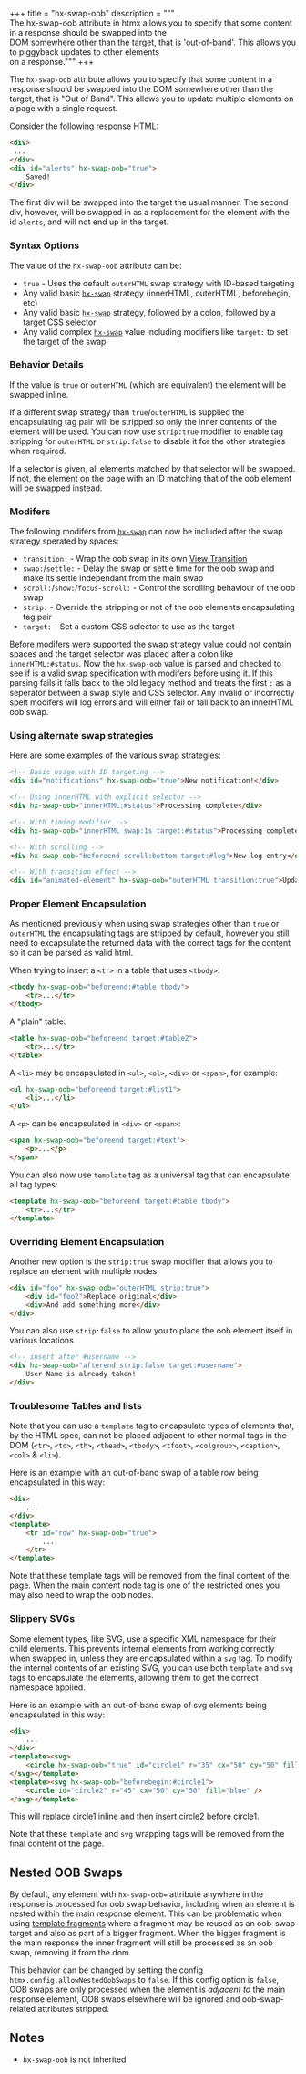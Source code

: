 +++
title = "hx-swap-oob"
description = """\
  The hx-swap-oob attribute in htmx allows you to specify that some content in a response should be swapped into the \
  DOM somewhere other than the target, that is 'out-of-band'. This allows you to piggyback updates to other elements \
  on a response."""
+++

The `hx-swap-oob` attribute allows you to specify that some content in a response should be
swapped into the DOM somewhere other than the target, that is "Out of Band". This allows you to update multiple elements on a page with a single request.

Consider the following response HTML:

```html
<div>
 ...
</div>
<div id="alerts" hx-swap-oob="true">
    Saved!
</div>

```

The first div will be swapped into the target the usual manner.  The second div, however, will be swapped in as a replacement for the element with the id `alerts`, and will not end up in the target.

### Syntax Options

The value of the `hx-swap-oob` attribute can be:

* `true` - Uses the default `outerHTML` swap strategy with ID-based targeting
* Any valid basic [`hx-swap`](@/attributes/hx-swap.md) strategy (innerHTML, outerHTML, beforebegin, etc)
* Any valid basic [`hx-swap`](@/attributes/hx-swap.md) strategy, followed by a colon, followed by a target CSS selector
* Any valid complex [`hx-swap`](@/attributes/hx-swap.md) value including modifiers like `target:` to set the target of the swap

### Behavior Details

If the value is `true` or `outerHTML` (which are equivalent) the element will be swapped inline.

If a different swap strategy than `true`/`outerHTML` is supplied the encapsulating tag pair will be stripped so only the inner contents of the element will be used. You can now use `strip:true` modifier to enable tag stripping for `outerHTML` or `strip:false` to disable it for the other strategies when required.

If a selector is given, all elements matched by that selector will be swapped.  If not, the element on the page with an ID matching that of the oob element will be swapped instead.

### Modifers

The following modifers from [`hx-swap`](@/attributes/hx-swap.md) can now be included after the swap strategy sperated by spaces:

* `transition:` - Wrap the oob swap in its own [View Transition](https://developer.mozilla.org/en-US/docs/Web/API/View_Transitions_API) 
* `swap:`/`settle:` - Delay the swap or settle time for the oob swap and make its settle independant from the main swap
* `scroll:`/`show:`/`focus-scroll:` - Control the scrolling behaviour of the oob swap
* `strip:` - Override the stripping or not of the oob elements encapsulating tag pair
* `target:` - Set a custom CSS selector to use as the target

Before modifers were supported the swap strategy value could not contain spaces and the target selector was placed after a colon like `innerHTML:#status`. Now the `hx-swap-oob` value is parsed and checked to see if is a valid swap specification with modifers before using it. If this parsing fails it falls back to the old legacy method and treats the first `:` as a seperator between a swap style and CSS selector. Any invalid or incorrectly spelt modifers will log errors and will either fail or fall back to an innerHTML oob swap.

### Using alternate swap strategies

Here are some examples of the various swap strategies:

```html
<!-- Basic usage with ID targeting -->
<div id="notifications" hx-swap-oob="true">New notification!</div>

<!-- Using innerHTML with explicit selector -->
<div hx-swap-oob="innerHTML:#status">Processing complete</div>

<!-- With timing modifier -->
<div hx-swap-oob="innerHTML swap:1s target:#status">Processing complete</div>

<!-- With scrolling -->
<div hx-swap-oob="beforeend scroll:bottom target:#log">New log entry</div>

<!-- With transition effect -->
<div id="animated-element" hx-swap-oob="outerHTML transition:true">Updated content</div>
```

### Proper Element Encapsulation

As mentioned previously when using swap strategies other than `true` or `outerHTML` the encapsulating tags are stripped by default, however you still need to excapsulate the returned data with the correct tags for the content so it can be parsed as valid html.

When trying to insert a `<tr>` in a table that uses `<tbody>`:
```html
<tbody hx-swap-oob="beforeend:#table tbody">
	<tr>...</tr>
</tbody>
```

A "plain" table:
```html
<table hx-swap-oob="beforeend target:#table2">
	<tr>...</tr>
</table>
```

A `<li>` may be encapsulated in `<ul>`, `<ol>`, `<div>` or `<span>`, for example:
```html
<ul hx-swap-oob="beforeend target:#list1">
	<li>...</li>
</ul>
```

A `<p>` can be encapsulated in `<div>` or `<span>`:
```html
<span hx-swap-oob="beforeend target:#text">
	<p>...</p>
</span>
```

You can also now use `template` tag as a universal tag that can encapsulate all tag types:
```html
<template hx-swap-oob="beforeend target:#table tbody">
	<tr>...</tr>
</template>
```

### Overriding Element Encapsulation 

Another new option is the `strip:true` swap modifier that allows you to replace an element with multiple nodes:
```html
<div id="foo" hx-swap-oob="outerHTML strip:true">
	<div id="foo2">Replace original</div>
    <div>And add something more</div>
</div>
```

You can also use `strip:false` to allow you to place the oob element itself in various locations
```html
<!-- insert after #username -->
<div hx-swap-oob="afterend strip:false target:#username">
	User Name is already taken!
</div>
```

### Troublesome Tables and lists

Note that you can use a `template` tag to encapsulate types of elements that, by the HTML spec, can not be placed adjacent to other normal tags in the DOM (`<tr>`, `<td>`, `<th>`, `<thead>`, `<tbody>`, `<tfoot>`, `<colgroup>`, `<caption>`, `<col>` & `<li>`).

Here is an example with an out-of-band swap of a table row being encapsulated in this way:

```html
<div>
    ...
</div>
<template>
    <tr id="row" hx-swap-oob="true">
        ...
    </tr>
</template>
```

Note that these template tags will be removed from the final content of the page.
When the main content node tag is one of the restricted ones you may also need to wrap the oob nodes.

### Slippery SVGs

Some element types, like SVG, use a specific XML namespace for their child elements. This prevents internal elements from working correctly when swapped in, unless they are encapsulated within a `svg` tag. To modify the internal contents of an existing SVG, you can use both `template` and `svg` tags to encapsulate the elements, allowing them to get the correct namespace applied.

Here is an example with an out-of-band swap of svg elements being encapsulated in this way:

```html
<div>
    ...
</div>
<template><svg>
    <circle hx-swap-oob="true" id="circle1" r="35" cx="50" cy="50" fill="red" /> 
</svg></template>
<template><svg hx-swap-oob="beforebegin:#circle1">
    <circle id="circle2" r="45" cx="50" cy="50" fill="blue" /> 
</svg></template>
```
This will replace circle1 inline and then insert circle2 before circle1. 

Note that these `template` and `svg` wrapping tags will be removed from the final content of the page.

## Nested OOB Swaps

By default, any element with `hx-swap-oob=` attribute anywhere in the response is processed for oob swap behavior, including when an element is nested within the main response element.
This can be problematic when using [template fragments](https://htmx.org/essays/template-fragments/) where a fragment may be reused as an oob-swap target and also as part of a bigger fragment. When the bigger fragment is the main response the inner fragment will still be processed as an oob swap, removing it from the dom.

This behavior can be changed by setting the config `htmx.config.allowNestedOobSwaps` to `false`. If this config option is `false`, OOB swaps are only processed when the element is *adjacent to* the main response element, OOB swaps elsewhere will be ignored and oob-swap-related attributes stripped.

## Notes

* `hx-swap-oob` is not inherited
